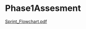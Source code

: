 # Phase1Assesment
[Sprint_Flowchart.pdf](https://github.com/Ramya-javafsd/Phase1Assesment/files/9739460/Sprint_Flowchart.pdf)
